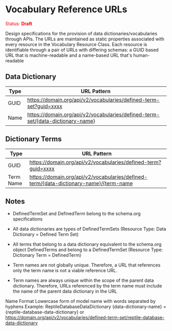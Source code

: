 # Vocabulary Reference URLs
<span style="color:red">Status: **Draft** </span>

Design specifications for the provision of data dictionaries/vocabularies through APIs. The URLs are maintained as static properties associated with every resource in the Vocabulary Resource Class. 
Each resource is identifiable through a pair of URLs with differing schemas: a GUID based URL that is machine-readable and a name-based URL that's human-readable
  
## Data Dictionary  
| Type | URL Pattern |
| -- | -- |
| GUID | https://domain.org/api/v2/vocabularies/defined-term-set?guid=xxxx |
| Name | https://domain.org/api/v2/vocabularies/defined-term-set/{data-dictionary-name} |
  
## Dictionary Terms  
| Type | URL Pattern |
| -- | -- |
| GUID | https://domain.org/api/v2/vocabularies/defined-term?guid=xxxx |
| Term Name | https://domain.org/api/v2/vocabularies/defined-term/{data-dictionary-name}/{term-name |
  
## Notes
- DefinedTermSet and DefinedTerm belong to the schema.org specifications
- All data dictionaries are types of DefinedTermSets (Resource Type: Data Dictionary = Defined Term Set)
- All terms that belong to a data dictionary equivalent to the schema.org object DefinedTerms and belong to a DefinedTermSet (Resource Type: Dictionary Term = DefinedTerm)

- Term names are not globally unique. Therefore, a URL that references only the term name is not a viable reference URL.
- Term names are always unique within the scope of the parent data dictionary. Therefore, URLs referenced by the term name must include the name of the parent data dictionary in the URL

Name Format
Lowercase form of model name with words separated by hyphens
Example: ReptileDatabaseDataDictionary
{data-dictionary-name} = {reptile-database-data-dictionary} or https://domain.org/api/v2/vocabularies/defined-term-set/reptile-database-data-dictionary




